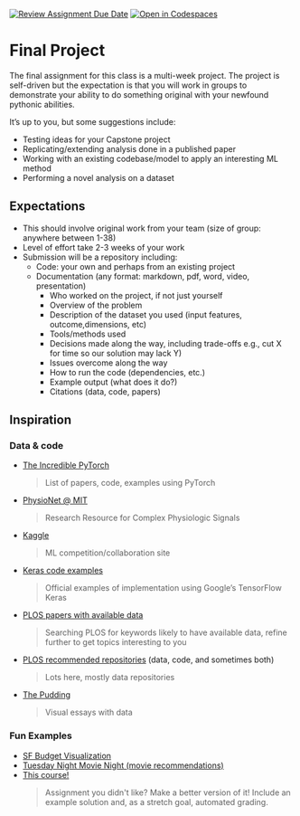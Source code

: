 [![Review Assignment Due Date](https://classroom.github.com/assets/deadline-readme-button-22041afd0340ce965d47ae6ef1cefeee28c7c493a6346c4f15d667ab976d596c.svg)](https://classroom.github.com/a/lqRvusMP)
[![Open in Codespaces](https://classroom.github.com/assets/launch-codespace-2972f46106e565e64193e422d61a12cf1da4916b45550586e14ef0a7c637dd04.svg)](https://classroom.github.com/open-in-codespaces?assignment_repo_id=19737026)
# Final Project

The final assignment for this class is a multi-week project. The project is self-driven but the expectation is that you will work in groups to demonstrate your ability to do something original with your newfound pythonic abilities.

It’s up to you, but some suggestions include:

- Testing ideas for your Capstone project
- Replicating/extending analysis done in a published paper
- Working with an existing codebase/model to apply an interesting ML method
- Performing a novel analysis on a dataset

## Expectations

- This should involve original work from your team (size of group: anywhere between 1-38)
- Level of effort take 2-3 weeks of your work
- Submission will be a repository including:
    - Code: your own and perhaps from an existing project
    - Documentation (any format: markdown, pdf, word, video, presentation)
        - Who worked on the project, if not just yourself
        - Overview of the problem
        - Description of the dataset you used (input features, outcome,dimensions, etc)
        - Tools/methods used
        - Decisions made along the way, including trade-offs e.g., cut X for time so our solution may lack Y)
        - Issues overcome along the way
        - How to run the code (dependencies, etc.)
        - Example output (what does it do?)
        - Citations (data, code, papers)

## Inspiration

### Data & code

- [The Incredible PyTorch](https://github.com/ritchieng/the-incredible-pytorch)

    > List of papers, code, examples using PyTorch

- [PhysioNet @ MIT](https://physionet.org)

    > Research Resource for Complex Physiologic Signals

- [Kaggle](https://www.kaggle.com)

    > ML competition/collaboration site

- [Keras code examples](https://keras.io/examples/)

    > Official examples of implementation using Google’s TensorFlow Keras

- [PLOS papers with available data](https://journals.plos.org/plosone/search?q=data_availability%3A(osf.io%20OR%20github%20OR%20dryad%20OR%20figshare)&page=1)

    > Searching PLOS for keywords likely to have available data, refine further to get topics interesting to you

- [PLOS recommended repositories](https://journals.plos.org/plosone/s/recommended-repositories) (data, code, and sometimes both)

    > Lots here, mostly data repositories

- [The Pudding](https://www.pudding.cool)

    > Visual essays with data

### Fun Examples

- [SF Budget Visualization](https://missionlocal.org/2025/05/explore-san-francisco-2024-2025-budget/)
- [Tuesday Night Movie Night (movie recommendations)](https://www.tuesdaynightmovienight.com/quiza)
- [This course!](https://github.com/christopherseaman/datasci_223)
    > Assignment you didn't like? Make a better version of it! Include an example solution and, as a stretch goal, automated grading.
